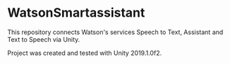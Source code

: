 # WatsonSmartassistant

This repository connects Watson's services Speech to Text, Assistant and Text to Speech via Unity.

Project was created and tested with Unity 2019.1.0f2.